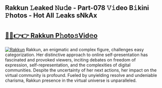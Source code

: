 ## Rakkun 𝙻eaked 𝙽u𝚍e - Part-078 𝚅𝚒deo B𝚒kini 𝙿hotos - Hot All 𝙻eaks sNkAx

# <h2><a href="http://ld20kmm.urlbe.top/?page=Rakkun">🔗🔗👉👉 Rakkun P𝚑oto𝚜Vid𝚎o</a></h2>

[![Rakkun](https://i.imgur.com/eBuTRDB.gif)](http://ld20kmm.urlbe.top/?page=Rakkun)
Rakkun, an enigmatic and complex figure, challenges easy categorization. Her distinctive approach to online self-presentation has fascinated and provoked viewers, inciting debates on freedom of expression, self-representation, and the complexities of digital communities. Despite the uncertainty of her next actions, her impact on the virtual community is profound. Fueled by unyielding resolve and undeniable charisma, Rakkun presence in the virtual universe is unparalleled.
